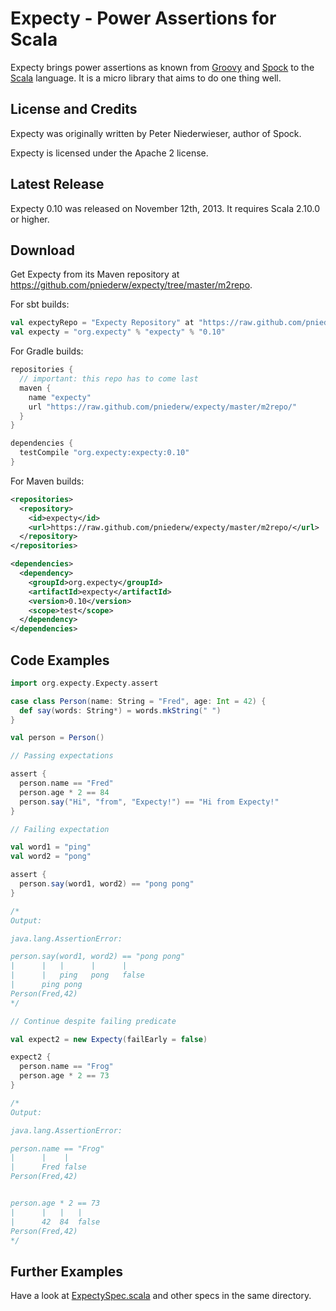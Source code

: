 # Expecty - Power Assertions for Scala

Expecty brings power assertions as known from [Groovy](http://groovy.codehaus.org) and [Spock](http://spockframework.org)
to the [Scala](http://scala-lang.org) language. It is a micro library that aims to do one thing well.

## License and Credits

Expecty was originally written by Peter Niederwieser, author of Spock.

Expecty is licensed under the Apache 2 license.

## Latest Release

Expecty 0.10 was released on November 12th, 2013. It requires Scala 2.10.0 or higher.

## Download

Get Expecty from its Maven repository at https://github.com/pniederw/expecty/tree/master/m2repo.

For sbt builds:

```scala
val expectyRepo = "Expecty Repository" at "https://raw.github.com/pniederw/expecty/master/m2repo/"
val expecty = "org.expecty" % "expecty" % "0.10"
```

For Gradle builds:

```groovy
repositories {
  // important: this repo has to come last
  maven {
    name "expecty"
    url "https://raw.github.com/pniederw/expecty/master/m2repo/"
  }
}

dependencies {
  testCompile "org.expecty:expecty:0.10"
}
```

For Maven builds:

```xml
<repositories>
  <repository>
    <id>expecty</id>
    <url>https://raw.github.com/pniederw/expecty/master/m2repo/</url>
  </repository>
</repositories>

<dependencies>
  <dependency>
    <groupId>org.expecty</groupId>
    <artifactId>expecty</artifactId>
    <version>0.10</version>
    <scope>test</scope>
  </dependency>
</dependencies>
```

## Code Examples

```scala
import org.expecty.Expecty.assert

case class Person(name: String = "Fred", age: Int = 42) {
  def say(words: String*) = words.mkString(" ")
}

val person = Person()

// Passing expectations

assert {
  person.name == "Fred"
  person.age * 2 == 84
  person.say("Hi", "from", "Expecty!") == "Hi from Expecty!"
}

// Failing expectation

val word1 = "ping"
val word2 = "pong"

assert {
  person.say(word1, word2) == "pong pong"
}

/*
Output:

java.lang.AssertionError:

person.say(word1, word2) == "pong pong"
|      |   |      |      |
|      |   ping   pong   false
|      ping pong
Person(Fred,42)
*/

// Continue despite failing predicate

val expect2 = new Expecty(failEarly = false)

expect2 {
  person.name == "Frog"
  person.age * 2 == 73
}

/*
Output:

java.lang.AssertionError:

person.name == "Frog"
|      |    |
|      Fred false
Person(Fred,42)


person.age * 2 == 73
|      |   |   |
|      42  84  false
Person(Fred,42)
*/
```

## Further Examples

Have a look at [ExpectySpec.scala](https://github.com/pniederw/expecty/blob/master/src/test/scala/org/expecty/ExpectySpec.scala)
and other specs in the same directory.


 
